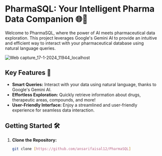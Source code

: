 
# PharmaSQL: Your Intelligent Pharma Data Companion 🌐💊

Welcome to PharmaSQL, where the power of AI meets pharmaceutical data exploration. This project leverages Google's Gemini AI to provide an intuitive and efficient way to interact with your pharmaceutical database using natural language queries.

![Web capture_17-1-2024_11944_localhost](https://github.com/ansarifaisal12/PharmaSQL/assets/115267921/dd983016-590c-4d30-836e-0f2c5b6c41f9)


## Key Features 🚀

- **Smart Queries:** Interact with your data using natural language, thanks to Google's Gemini AI.
- **Effortless Exploration:** Quickly retrieve information about drugs, therapeutic areas, compounds, and more!
- **User-Friendly Interface:** Enjoy a streamlined and user-friendly experience for seamless data interaction.

## Getting Started 🛠️

1. **Clone the Repository:**
   ```bash
   git clone [https://github.com/ansarifaisal12/PharmaSQL]

